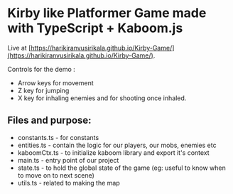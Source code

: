 # Kirby like Platformer Game made with TypeScript + Kaboom.js

Live at [https://harikiranvusirikala.github.io/Kirby-Game/](https://harikiranvusirikala.github.io/Kirby-Game/).


Controls for the demo :

- Arrow keys for movement
- Z key for jumping
- X key for inhaling enemies and for shooting once inhaled.

## Files and purpose:

- constants.ts - for constants
- entities.ts - contain the logic for our players, our mobs, enemies etc
- kaboomCtx.ts - to initialize kaboom library and export it's context
- main.ts - entry point of our project
- state.ts - to hold the global state of the game (eg: useful to know when to move on to next scene)
- utils.ts - related to making the map
